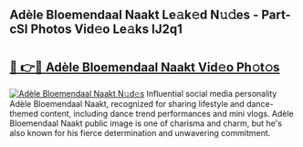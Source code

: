 ## Adèle Bloemendaal Naakt Le𝚊k𝚎d N𝚞𝚍es - Part-cSI Photos Vid𝚎o Le𝚊ks IJ2q1

# <h2><a href="http://fb4894.evod.top/?m=Ad%c3%a8le+Bloemendaal+Naakt">🔗 👉🔴 Adèle Bloemendaal Naakt Vid𝚎o Ph𝚘t𝚘s</a></h2>

[![Adèle Bloemendaal Naakt N𝚞d𝚎s](https://i.imgur.com/8V9OHl7.gif)](http://fb4894.evod.top/?m=Ad%c3%a8le+Bloemendaal+Naakt)
Influential social media personality Adèle Bloemendaal Naakt, recognized for sharing lifestyle and dance-themed content, including dance trend performances and mini vlogs. Adèle Bloemendaal Naakt public image is one of charisma and charm, but he's also known for his fierce determination and unwavering commitment. 
